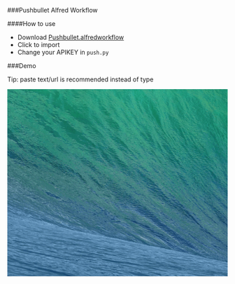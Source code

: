 ###Pushbullet Alfred Workflow

####How to use

* Download [Pushbullet.alfredworkflow](build/Pushbullet.alfredworkflow)
* Click to import
* Change your APIKEY in `push.py`

###Demo

Tip: paste text/url is recommended instead of type

![demo](doc/push.gif)